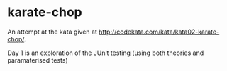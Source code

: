 # karate-chop

An attempt at the kata given at http://codekata.com/kata/kata02-karate-chop/.

Day 1 is an exploration of the JUnit testing (using both theories and paramaterised tests)
